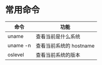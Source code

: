 # 常用命令
|命令|功能|
|------|------------|
|uname |查看当前是什么系统|
|uname -n| 查看当前系统的 hostname|
|oslevel| 查看当前系统的版本|
